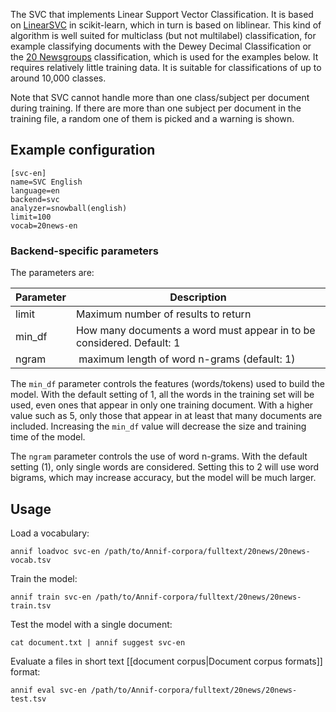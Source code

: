 The SVC that implements Linear Support Vector Classification. It is based on [LinearSVC](https://scikit-learn.org/stable/modules/generated/sklearn.svm.LinearSVC.html) in scikit-learn, which in turn is based on liblinear. This kind of algorithm is well suited for multiclass (but not multilabel) classification, for example classifying documents with the Dewey Decimal Classification or the [20 Newsgroups](http://qwone.com/~jason/20Newsgroups/) classification, which is used for the examples below. It requires relatively little training data. It is suitable for classifications of up to around 10,000 classes.

Note that SVC cannot handle more than one class/subject per document during training. If there are more than one subject per document in the training file, a random one of them is picked and a warning is shown.

## Example configuration

```
[svc-en]
name=SVC English
language=en
backend=svc
analyzer=snowball(english)
limit=100
vocab=20news-en
```

### Backend-specific parameters

The parameters are:

Parameter |  Description
-------- | --------------------------------------------------
limit | Maximum number of results to return
min_df | How many documents a word must appear in to be considered. Default: 1
ngram | maximum length of word n-grams (default: 1)

The `min_df` parameter controls the features (words/tokens) used to build the model. With the default setting of 1, all the words in the training set will be used, even ones that appear in only one training document. With a higher value such as 5, only those that appear in at least that many documents are included. Increasing the `min_df` value will decrease the size and training time of the model.

The `ngram` parameter controls the use of word n-grams. With the default setting (1), only single words are considered. Setting this to 2 will use word bigrams, which may increase accuracy, but the model will be much larger.

## Usage

Load a vocabulary:

    annif loadvoc svc-en /path/to/Annif-corpora/fulltext/20news/20news-vocab.tsv

Train the model:

    annif train svc-en /path/to/Annif-corpora/fulltext/20news/20news-train.tsv

Test the model with a single document:

    cat document.txt | annif suggest svc-en

Evaluate a files in short text [[document corpus|Document corpus formats]] format:

    annif eval svc-en /path/to/Annif-corpora/fulltext/20news/20news-test.tsv